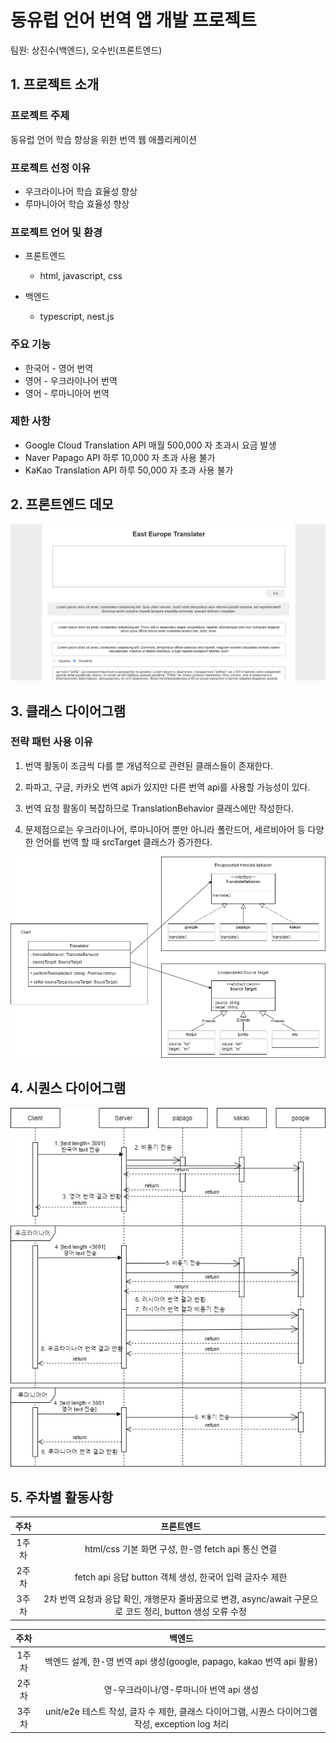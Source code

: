 # 동유럽 언어 번역 앱 개발 프로젝트

팀원: 상진수(백엔드), 오수빈(프론트엔드)

## 1. 프로젝트 소개

### 프로젝트 주제

동유럽 언어 학습 향상을 위한 번역 웹 애플리케이션

### 프로젝트 선정 이유

- 우크라이나어 학습 효율성 향상
- 루마니아어 학습 효율성 향상

### 프로젝트 언어 및 환경

- 프론트엔드

  - html, javascript, css

- 백엔드
  - typescript, nest.js

### 주요 기능

- 한국어 - 영어 번역
- 영어 - 우크라이나어 번역
- 영어 - 루마니아어 번역

### 제한 사항

- Google Cloud Translation API 매월 500,000 자 초과시 요금 발생
- Naver Papago API 하루 10,000 자 초과 사용 불가
- KaKao Translation API 하루 50,000 자 초과 사용 불가

## 2. 프론트엔드 데모

![프론트엔드 데모](frontend-demo.png)

## 3. 클래스 다이어그램

### 전략 패턴 사용 이유

1. 번역 활동이 조금씩 다를 뿐 개념적으로 관련된 클래스들이 존재한다.

2. 파파고, 구글, 카카오 번역 api가 있지만 다른 번역 api를 사용할 가능성이 있다.

3. 번역 요청 활동이 복잡하므로 TranslationBehavior 클래스에만 작성한다.

4. 문제점으로는 우크라이나어, 루마니아어 뿐만 아니라 폴란드어, 세르비아어 등 다양한 언어를 번역 할 때 srcTarget 클래스가 증가한다.

![클래스 다이어그램](class-diagram.jpg)

## 4. 시퀀스 다이어그램

![시퀀스 다이어그램](sequence-diagram.jpg)

## 5. 주차별 활동사항

| 주차  |                        프론트엔드                        |
| :---: | :------------------------------------------------------: |
| 1주차 |    html/css 기본 화면 구성, 한-영 fetch api 통신 연결    |
| 2주차 | fetch api 응답 button 객체 생성, 한국어 입력 글자수 제한 |
| 3주차 | 2차 번역 요청과 응답 확인, 개행문자 줄바꿈으로 변경, async/await 구문으로 코드 정리, button 생성 오류 수정 |

| 주차  |                                    백엔드                                     |
| :---: | :---------------------------------------------------------------------------: |
| 1주차 |     백엔드 설계, 한-영 번역 api 생성(google, papago, kakao 번역 api 활용)     |
| 2주차 |                    영-우크라이나/영-루마니아 번역 api 생성                    |
| 3주차 | unit/e2e 테스트 작성, 글자 수 제한, 클래스 다이어그램, 시퀀스 다이어그램 작성, exception log 처리 |
